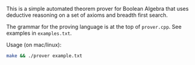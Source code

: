 This is a simple automated theorem prover for Boolean Algebra
that uses deductive reasoning on a set of axioms
and breadth first search.

The grammar for the proving language is at the top of `prover.cpp`.
See examples in `examples.txt`.

Usage (on mac/linux):
```bash
make && ./prover example.txt
```
